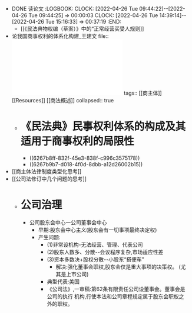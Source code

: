 - DONE 读论文
  :LOGBOOK:
  CLOCK: [2022-04-26 Tue 09:44:22]--[2022-04-26 Tue 09:44:25] =>  00:00:03
  CLOCK: [2022-04-26 Tue 14:39:14]--[2022-04-26 Tue 15:16:33] =>  00:37:19
  :END:
	- [[《民法典物权编（草案）》中的“正常经营买受人规则]]
- 论我国商事权利的体系化构建_王建文
  file:: ![论我国商事权利的体系化构建_王建文.pdf](../assets/论我国商事权利的体系化构建_王建文_1650960684973_0.pdf)
  tags:: [[商主体]] [[Resources]] [[商法概述]]
  collapsed:: true
	- # 《民法典》民事权利体系的构成及其适用于商事权利的局限性
		- ((6267b8ff-832f-45e3-838f-c996c3575178))
		- ((6267b9b7-d018-4f0d-8dbb-a12d26002b15))
- [[商主体法律制度类型化思考]]
- [[公司法修订中几个问题的思考]]
	- # 公司治理
		- 公司股东会中心一公司董事会中心
			- 早期:股东会中心主义(股东会有一切事项最终决定权)
			- 产生问题:
				- (1)非常设机构-无法经营、管理、代表公司
				- (2)股东人数多、分散--会议程序复杂,市场适应性差
				- (3)资本多数决+股权分散--小股东“搭便车”
					- 解决:强化董事会职权,股东会仅是重大事项的决策权。
					  (尤其是上市公司)
				- 典型代表:美国
				- 《公司法》,一审稿:第62条有限责任公司设董事会。董事会是公司的执行
				  机构,行使本法和公司章程规定属于股东会职权之外的职权。